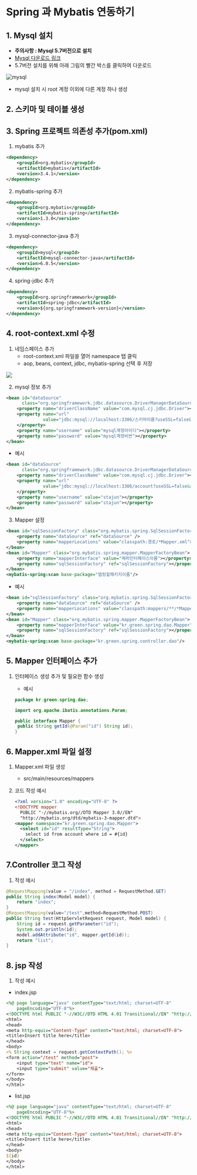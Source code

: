 # Spring 과 Mybatis 연동하기

## 1. Mysql 설치

* **주의사항 : Mysql 5.7버전으로 설치**
* [Mysql 다운로드 링크](https://dev.mysql.com/downloads/installer/)
* 5.7버전 설치를 위해 아래 그림의 빨간 박스를 클릭하여 다운로드

![mysql](imgs\mybatis\mysql5.7_install.png)

* mysql 설치 시 root 계정 이외에 다른 계정 하나 생성

## 2. 스키마 및 테이블 생성 



## 3. Spring 프로젝트 의존성 추가(pom.xml)

1. mybatis 추가

~~~ xml
<dependency>
    <groupId>org.mybatis</groupId>
    <artifactId>mybatis</artifactId>
    <version>3.4.1</version>
</dependency>
~~~

2. mybatis-spring 추가

~~~xml
<dependency>
    <groupId>org.mybatis</groupId>
    <artifactId>mybatis-spring</artifactId>
    <version>1.3.0</version>
</dependency>
~~~

3. mysql-connector-java 추가

~~~xml
<dependency>
    <groupId>mysql</groupId>
    <artifactId>mysql-connector-java</artifactId>
    <version>6.0.5</version>
</dependency>
~~~

4. spring-jdbc 추가

~~~xml
<dependency>
    <groupId>org.springframework</groupId>
    <artifactId>spring-jdbc</artifactId>
    <version>${org.springframework-version}</version>
</dependency>
~~~

## 4. root-context.xml 수정

1. 네임스페이스 추가 
   * root-context.xml 파일을 열어 namespace 탭 클릭
   * aop, beans, context, jdbc, mybatis-spring 선택 후 저장

![](imgs\mybatis\root-context_namespace.png)

2. mysql 정보 추가

~~~xml
<bean id="dataSource"
      class="org.springframework.jdbc.datasource.DriverManagerDataSource">
    <property name="driverClassName" value="com.mysql.cj.jdbc.Driver"></property>
    <property name="url"
              value="jdbc:mysql://localhost:3306/스키마이름?useSSL=false&amp;serverTimezone=UTC">
    </property>
    <property name="username" value="mysql계정아이디"></property>
    <property name="password" value="mysql계정비번"></property>
</bean> 
~~~

* 예시

~~~xml
<bean id="dataSource"
      class="org.springframework.jdbc.datasource.DriverManagerDataSource">
    <property name="driverClassName" value="com.mysql.cj.jdbc.Driver"></property>
    <property name="url"
              value="jdbc:mysql://localhost:3306/account?useSSL=false&amp;serverTimezone=UTC">
    </property>
    <property name="username" value="stajun"></property>
    <property name="password" value="stajun"></property>
</bean>  
~~~

3. Mapper 설정

~~~xml
<bean id="sqlSessionFactory" class="org.mybatis.spring.SqlSessionFactoryBean">
    <property name="dataSource" ref="dataSource" />
    <property name="mapperLocations" value="classpath:경로/*Mapper.xml"></property>
</bean>
<bean id="Mapper" class="org.mybatis.spring.mapper.MapperFactoryBean">
    <property name="mapperInterface" value="매퍼인터페이스이름"></property>
    <property name="sqlSessionFactory" ref="sqlSessionFactory"></property>
</bean>
<mybatis-spring:scan base-package="맵핑할패키지이름"/>
~~~

* 예시

~~~xml
<bean id="sqlSessionFactory" class="org.mybatis.spring.SqlSessionFactoryBean">
    <property name="dataSource" ref="dataSource" />
    <property name="mapperLocations" value="classpath:mappers/**/*Mapper.xml"></property>
</bean>
<bean id="Mapper" class="org.mybatis.spring.mapper.MapperFactoryBean">
    <property name="mapperInterface" value="kr.green.spring.dao.Mapper"></property>
    <property name="sqlSessionFactory" ref="sqlSessionFactory"></property>
</bean>
<mybatis-spring:scan base-package="kr.green.spring.controller.dao"/>
~~~

## 5. Mapper 인터페이스 추가

1. 인터페이스 생성 추가 및 필요한 함수 생성

   * 예시 

   ~~~java
   package kr.green.spring.dao;
   
   import org.apache.ibatis.annotations.Param;
   
   public interface Mapper {
   	public String getId(@Param("id") String id);
   }
   
   ~~~

   

## 6. Mapper.xml 파일 설정

1. Mapper.xml 파일 생성

   * src/main/resources/mappers

2. 코드 작성 예시

   ~~~xml
   <?xml version="1.0" encoding="UTF-8" ?>
   <!DOCTYPE mapper
     PUBLIC "-//mybatis.org//DTD Mapper 3.0//EN"
     "http://mybatis.org/dtd/mybatis-3-mapper.dtd">
   <mapper namespace="kr.green.spring.dao.Mapper">
     <select id="id" resultType="String">
       select id from account where id = #{id}
     </select>
   </mapper>
   ~~~



## 7.Controller 코그 작성 

1. 작성 예시

~~~java
@RequestMapping(value = "/index", method = RequestMethod.GET)
public String index(Model model) {
    return "index";
}
@RequestMapping(value="/test",method=RequestMethod.POST)
public String test(HttpServletRequest request, Model model) {
    String id = request.getParameter("id");
    System.out.println(id);
    model.addAttribute("id", mapper.getId(id));
    return "list";
}
~~~

## 8. jsp 작성

1. 작성 예시

* index.jsp

~~~jsp
<%@ page language="java" contentType="text/html; charset=UTF-8"
    pageEncoding="UTF-8"%>
<!DOCTYPE html PUBLIC "-//W3C//DTD HTML 4.01 Transitional//EN" "http://www.w3.org/TR/html4/loose.dtd">
<html>
<head>
<meta http-equiv="Content-Type" content="text/html; charset=UTF-8">
<title>Insert title here</title>
</head>
<body>
<% String context = request.getContextPath(); %>
<form action="/test" method="post">
	<input type="text" name="id">
	<input type="submit" value="제출">
</form>
</body>
</html>
~~~

   *  list.jsp

~~~jsp
<%@ page language="java" contentType="text/html; charset=UTF-8"
    pageEncoding="UTF-8"%>
<!DOCTYPE html PUBLIC "-//W3C//DTD HTML 4.01 Transitional//EN" "http://www.w3.org/TR/html4/loose.dtd">
<html>
<head>
<meta http-equiv="Content-Type" content="text/html; charset=UTF-8">
<title>Insert title here</title>
</head>
<body>
${id}
</body>
</html>
~~~




